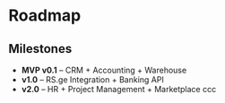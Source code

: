 # Roadmap

## Milestones
- **MVP v0.1** – CRM + Accounting + Warehouse
- **v1.0** – RS.ge Integration + Banking API
- **v2.0** – HR + Project Management + Marketplace
ccc